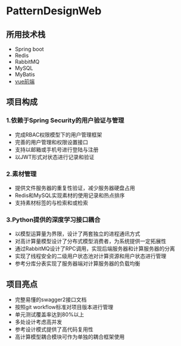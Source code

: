 # PatternDesignWeb     

## 所用技术栈
* Spring boot
* Redis
* RabbitMQ
* MySQL  
* MyBatis
* [vue前端](https://github.com/KerrahChan/yanhaiwenzhou)  
  
## 项目构成
### 1.依赖于Spring Security的用户验证与管理
* 完成RBAC权限模型下的用户管理框架
* 完善的用户管理和权限设置接口
* 支持以邮箱或手机号进行登陆与注册
* 以JWT形式对状态进行记录和验证

### 2.素材管理
* 提供文件服务器的重复性验证，减少服务器硬盘占用
* Redis和MySQL实现素材的使用记录和热点排序
* 支持素材标签的与检索和或检索

### 3.Python提供的深度学习接口耦合
* 以模型运算量为界限，设计了两套独立的进程通讯方式
* 对高计算量模型设计了分布式模型消费者，为系统提供一定拓展性
* 通过RabbitMQ设计了RPC调用，实现后端服务器和计算服务器的分离
* 实现了线程安全的二级用户状态池对计算资源和用户状态进行管理
* 参考分库分表实现了服务器端对计算服务器的负载均衡

## 项目亮点
* 完整易懂的swagger2接口文档 
* 按照git workflow标准对项目版本进行管理
* 单元测试覆盖率达到80%以上
* 多处设计考虑高并发
* 参考设计模式提供了高代码复用性
* 高计算模型耦合模块可作为单独的耦合框架使用
